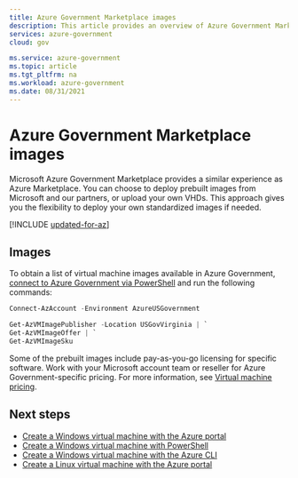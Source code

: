 ```yaml
---
title: Azure Government Marketplace images
description: This article provides an overview of Azure Government Marketplace image gallery
services: azure-government
cloud: gov

ms.service: azure-government
ms.topic: article
ms.tgt_pltfrm: na
ms.workload: azure-government
ms.date: 08/31/2021 
---
```


# Azure Government Marketplace images

Microsoft Azure Government Marketplace provides a similar experience as Azure Marketplace. You can choose to deploy prebuilt images from Microsoft and our partners, or upload your own VHDs. This approach gives you the flexibility to deploy your own standardized images if needed.

[!INCLUDE [updated-for-az](../../includes/updated-for-az.md)]

## Images

To obtain a list of virtual machine images available in Azure Government, [connect to Azure Government via PowerShell](documentation-government-get-started-connect-with-ps.md) and run the following commands:

```powershell
Connect-AzAccount -Environment AzureUSGovernment

Get-AzVMImagePublisher -Location USGovVirginia | `
Get-AzVMImageOffer | `
Get-AzVMImageSku
```
<!-- 
Get-AzVMImagePublisher -Location USGovVirginia | `
Get-AzVMImageOffer | `
Get-AzVMImageSku | `
Select-Object @{Name="Entry";Expression={"| " + $_.PublisherName + " | " + $_.Offer +  " | " + $_.Skus + " |" }} | `
Select-Object -ExpandProperty Entry | `
Out-File vm-images.md
-->

Some of the prebuilt images include pay-as-you-go licensing for specific software. Work with your Microsoft account team or reseller for Azure Government-specific pricing. For more information, see [Virtual machine pricing](https://azure.microsoft.com/pricing/details/virtual-machines/).

## Next steps

- [Create a Windows virtual machine with the Azure portal](../virtual-machines/windows/quick-create-portal.md)
- [Create a Windows virtual machine with PowerShell](../virtual-machines/windows/quick-create-powershell.md)
- [Create a Windows virtual machine with the Azure CLI](../virtual-machines/windows/quick-create-cli.md)
- [Create a Linux virtual machine with the Azure portal](../virtual-machines/linux/quick-create-portal.md)
